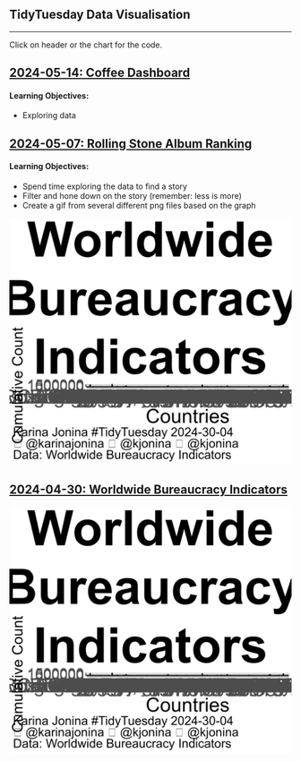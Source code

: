 ## TidyTuesday Data Visualisation

***
Click on header or the chart for the code.


## [2024-05-14: Coffee Dashboard](https://github.com/kjonina/tidytuesday/blob/master/code/2024_05_14_tidy_tuesday.Rmd)

#### Learning Objectives:
- Exploring data

## [2024-05-07: Rolling Stone Album Ranking](https://github.com/kjonina/tidytuesday/blob/master/code/2024_05_07_tidy_tuesday.Rmd)

#### Learning Objectives:
- Spend time exploring the data to find a story
- Filter and hone down on the story (remember: less is more)
- Create a gif from several different png files based on the graph

<a href='https://github.com/kjonina/tidytuesday/blob/master/outputs/2024-04-30/World_Bureacracy_Indicators_2024_04_30.png'>
<img src='outputs/World_Bureacracy_Indicators_2024_04_30.png'/></a>

## [2024-04-30: Worldwide Bureaucracy Indicators](https://github.com/kjonina/tidytuesday/blob/master/code/2024_04_30_tidy_tuesday.Rmd)

<a href='https://github.com/kjonina/tidytuesday/blob/master/outputs/2024-04-30/World_Bureacracy_Indicators_2024_04_30.png'>
<img src='outputs/World_Bureacracy_Indicators_2024_04_30.png'/></a>



